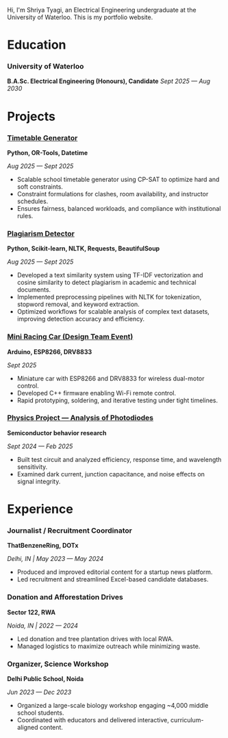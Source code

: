 Hi, I'm Shriya Tyagi, an Electrical Engineering undergraduate at the University of Waterloo. This is my portfolio website.

# Education
### University of Waterloo
**B.A.Sc. Electrical Engineering (Honours), Candidate** _Sept 2025 — Aug 2030_

# Projects

### [Timetable Generator](/timetable-generator)
**Python, OR-Tools, Datetime**

_Aug 2025 — Sept 2025_
- Scalable school timetable generator using CP-SAT to optimize hard and soft constraints.
- Constraint formulations for clashes, room availability, and instructor schedules.
- Ensures fairness, balanced workloads, and compliance with institutional rules.

### [Plagiarism Detector](/plagiarism-detector)
**Python, Scikit-learn, NLTK, Requests, BeautifulSoup**

_Aug 2025 — Sept 2025_
- Developed a text similarity system using TF-IDF vectorization and cosine similarity to detect plagiarism in academic and technical documents.
- Implemented preprocessing pipelines with NLTK for tokenization, stopword removal, and keyword extraction.
- Optimized workflows for scalable analysis of complex text datasets, improving detection accuracy and efficiency.

### [Mini Racing Car (Design Team Event)](/racing-car)
**Arduino, ESP8266, DRV8833**

_Sept 2025_
- Miniature car with ESP8266 and DRV8833 for wireless dual-motor control.
- Developed C++ firmware enabling Wi-Fi remote control.
- Rapid prototyping, soldering, and iterative testing under tight timelines.

### [Physics Project — Analysis of Photodiodes](/photodiode-research)
**Semiconductor behavior research**

_Sept 2024 — Feb 2025_
- Built test circuit and analyzed efficiency, response time, and wavelength sensitivity.
- Examined dark current, junction capacitance, and noise effects on signal integrity.

# Experience

### Journalist / Recruitment Coordinator
**ThatBenzeneRing, DOTx**

_Delhi, IN | May 2023 — May 2024_
- Produced and improved editorial content for a startup news platform.
- Led recruitment and streamlined Excel-based candidate databases.

### Donation and Afforestation Drives
**Sector 122, RWA**

_Noida, IN | 2022 — 2024_
- Led donation and tree plantation drives with local RWA.
- Managed logistics to maximize outreach while minimizing waste.

### Organizer, Science Workshop
**Delhi Public School, Noida**

_Jun 2023 — Dec 2023_
- Organized a large-scale biology workshop engaging ~4,000 middle school students.
- Coordinated with educators and delivered interactive, curriculum-aligned content.
